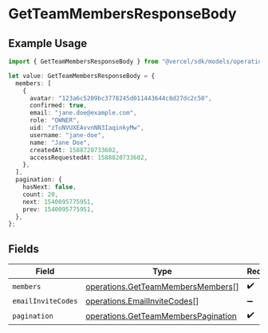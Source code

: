 # GetTeamMembersResponseBody

## Example Usage

```typescript
import { GetTeamMembersResponseBody } from "@vercel/sdk/models/operations";

let value: GetTeamMembersResponseBody = {
  members: [
    {
      avatar: "123a6c5209bc3778245d011443644c8d27dc2c50",
      confirmed: true,
      email: "jane.doe@example.com",
      role: "OWNER",
      uid: "zTuNVUXEAvvnNN3IaqinkyMw",
      username: "jane-doe",
      name: "Jane Doe",
      createdAt: 1588720733602,
      accessRequestedAt: 1588820733602,
    },
  ],
  pagination: {
    hasNext: false,
    count: 20,
    next: 1540095775951,
    prev: 1540095775951,
  },
};
```

## Fields

| Field                                                                                      | Type                                                                                       | Required                                                                                   | Description                                                                                |
| ------------------------------------------------------------------------------------------ | ------------------------------------------------------------------------------------------ | ------------------------------------------------------------------------------------------ | ------------------------------------------------------------------------------------------ |
| `members`                                                                                  | [operations.GetTeamMembersMembers](../../models/operations/getteammembersmembers.md)[]     | :heavy_check_mark:                                                                         | N/A                                                                                        |
| `emailInviteCodes`                                                                         | [operations.EmailInviteCodes](../../models/operations/emailinvitecodes.md)[]               | :heavy_minus_sign:                                                                         | N/A                                                                                        |
| `pagination`                                                                               | [operations.GetTeamMembersPagination](../../models/operations/getteammemberspagination.md) | :heavy_check_mark:                                                                         | N/A                                                                                        |